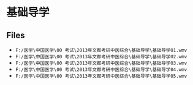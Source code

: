 # 基础导学

## Files

- `F:/医学\中国医学\00 考试\2013年文都考研中医综合\基础导学\基础导学01.wmv`
- `F:/医学\中国医学\00 考试\2013年文都考研中医综合\基础导学\基础导学02.wmv`
- `F:/医学\中国医学\00 考试\2013年文都考研中医综合\基础导学\基础导学03.wmv`
- `F:/医学\中国医学\00 考试\2013年文都考研中医综合\基础导学\基础导学04.wmv`
- `F:/医学\中国医学\00 考试\2013年文都考研中医综合\基础导学\基础导学05.wmv`
